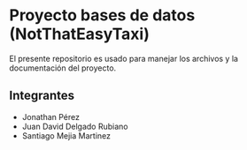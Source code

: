# Proyecto bases de datos (NotThatEasyTaxi)

El presente repositorio es usado para manejar los archivos y la documentación del proyecto.

## Integrantes

- Jonathan Pérez
- Juan David Delgado Rubiano
- Santiago Mejia Martinez
